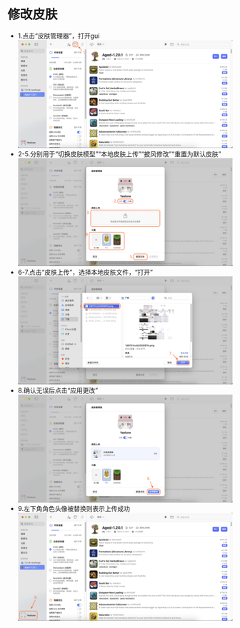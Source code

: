 # 修改皮肤
- 1.点击“皮肤管理器”，打开gui
![5_1](../resources/editskins/5_1.png)
- 2-5.分别用于“切换皮肤模型”“本地皮肤上传”“披风修改”“重置为默认皮肤”
![5_2](../resources/editskins/5_2.png)
- 6-7.点击“皮肤上传”，选择本地皮肤文件，“打开”
![5_3](../resources/editskins/5_3.png)
- 8.确认无误后点击“应用更改”
![5_4](../resources/editskins/5_4.png)
- 9.左下角角色头像被替换则表示上传成功
![5_5](../resources/editskins/5_5.png)